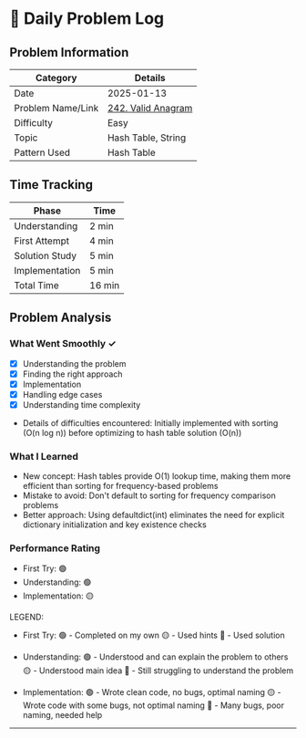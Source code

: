 # 📝 Daily Problem Log

## Problem Information
| Category          | Details                                                                        |
|-------------------|--------------------------------------------------------------------------------|
| Date              | 2025-01-13                                                                     |
| Problem Name/Link | [242. Valid Anagram](https://leetcode.com/problems/valid-anagram/description/) |
| Difficulty        | Easy                                                                           |
| Topic             | Hash Table, String                                                             |
| Pattern Used      | Hash Table                                                                     |

## Time Tracking
| Phase           | Time   |
|-----------------|--------|
| Understanding   | 2 min  |
| First Attempt   | 4 min  |
| Solution Study  | 5 min  |
| Implementation  | 5 min  |
| Total Time      | 16 min |

## Problem Analysis
### What Went Smoothly ✓
- [x] Understanding the problem
- [x] Finding the right approach
- [x] Implementation
- [x] Handling edge cases
- [x] Understanding time complexity
- Details of difficulties encountered: Initially implemented with sorting (O(n log n)) before optimizing to hash table solution (O(n))

### What I Learned
- New concept: Hash tables provide O(1) lookup time, making them more efficient than sorting for frequency-based problems
- Mistake to avoid: Don't default to sorting for frequency comparison problems
- Better approach: Using defaultdict(int) eliminates the need for explicit dictionary initialization and key existence checks

### Performance Rating
- First Try: 🟢
- Understanding: 🟢
- Implementation: 🟡

LEGEND:
- First Try:
  🟢 - Completed on my own
  🟡 - Used hints
  🔴 - Used solution

- Understanding:
  🟢 - Understood and can explain the problem to others
  🟡 - Understood main idea
  🔴 - Still struggling to understand the problem

- Implementation:
  🟢 - Wrote clean code, no bugs, optimal naming
  🟡 - Wrote code with some bugs, not optimal naming
  🔴 - Many bugs, poor naming, needed help
---